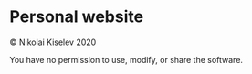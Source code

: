 # Personal website



© Nikolai Kiselev 2020

You have no permission to use, modify, or share the software.
